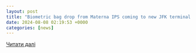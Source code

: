 ```yaml
---
layout: post
title: "Biometric bag drop from Materna IPS coming to new JFK terminal | Biometric Update"
date: 2024-08-08 02:19:53 +0000
categories: [news]
---
```


[Читати далі](https://www.biometricupdate.com/202408/biometric-bag-drop-from-materna-ips-coming-to-new-jfk-terminal)

